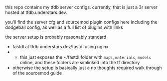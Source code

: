 this repo contains my tfdb server configs.
currently, that is just a 3r server hosted at tfdb.understars.dev.

you'll find the server cfg and sourcemod plugin configs here including the dodgeball config,
as well as a full list of plugins with links

the server setup is probably reasonably standard
- fastdl at tfdb.understars.dev/fastdl using nginx
- - this just exposes the ~/fastdl folder with `maps`, `materials`, `models` online, and these folders are simlinked into the tf directory
- otherwise the setup is basically just a no thoughts required walk through of the sourcemod guide